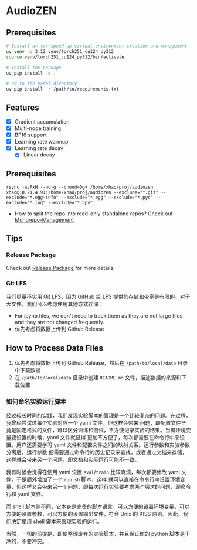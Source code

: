 # AudioZEN

## Prerequisites

```bash
# Install uv for speed up virtual environment creation and management
uv venv -p 3.12 venv/torch251_cu124_py312
source venv/torch251_cu124_py312/bin/activate

# Install the package
uv pip install -e .

# cd to the model directory
uv pip install -r /path/to/requirements.txt
```

## Features

- [x] Gradient accumulation
- [x] Multi-node training
- [x] BF16 support
- [x] Learning rate warmup
- [x] Learning rate decay
  - [x] Linear decay

## Prerequisites

```shell
rsync -avPxH --no-g --chmod=Dg+ /home/xhao/proj/audiozen xhao@10.21.4.91:/home/xhao/proj/audiozen --exclude="*.git" --exclude="*.egg-info" --exclude="*.egg" --exclude="*.pyc" --exclude="*.log" --exclude="*.npy"
```

- How to split the repo into read-only standalone repos? Check out [Monorepo-Management](https://github.com/haoxiangsnr/audiozen/wiki/Monorepo-Management)

## Tips

### Release Package

Check out [Release Package](./docs/release.md) for more details.

### Git LFS

我们尽量不实用 Git LFS，因为 GitHub 给 LFS 提供的存储和带宽是有限的。对于大文件，我们可以考虑使用其他方式存储：
- For ipynb files, we don't need to track them as they are not large files and they are not changed frequently.
- 优先考虑将数据上传到 Github Release

## How to Process Data Files

1. 优先考虑将数据上传到 Github Release，然后在 `/path/to/local/data` 目录中下载数据
2. 在 `/path/to/local/data` 目录中创建 `README.md` 文件，描述数据的来源和下载位置

### 如何命名实验运行脚本

经过较长时间的实践，我们发现实验脚本的管理是一个比较复杂的问题。在过程，我曾经尝试过每个实验对应一个 yaml 文件，但这样会带来
问题，即配置文件毕竟是固定格式的文件，难以区分训练和测试，不方便记录实验的结果。当有环境变量要设置的时候，yaml 文件就显得
更加不方便了，每次都需要在命令行中来设置。用户还需要学习 yaml 文件和配置文件之间的映射关系。运行参数和实验参数分离后，运行参数
便需要通过命令行的历史记录来查找，或者通过文档来存储，这样就会带来另一个问题，即文档和实际运行可能不一致。

我有时候会觉得在使用 yaml 设置 `eval`/`train` 比较麻烦，每次都要修改 yaml 文件，于是额外增加了一个 `run.sh` 脚本，这样
就可以直接在命令行中设置环境变量，但这样又会带来另一个问题，即每次运行实验要考虑两个层次的问题，即命令行和 yaml 文件。

而 shell 脚本则不同，它本身是完备的脚本语言，可以方便的设置环境变量，可以方便的设置参数，可以方便的设置输出文件，符合
Unix 的 KISS 原则。因此，我们决定使用 shell 脚本来管理实验的运行。

当然，一切的前提是，即使整理废弃的实验脚本，并且保证你的 python 脚本是干净的，不要冲突。